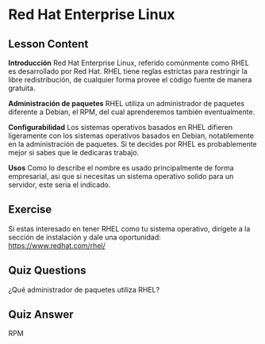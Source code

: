 # Red Hat Enterprise Linux

## Lesson Content

<b>Introducción</b>
Red Hat Enterprise Linux, referido comúnmente como RHEL es desarrollado por Red Hat. RHEL tiene reglas estrictas para restringir la libre redistribución, de cualquier forma provee el código fuente de manera gratuita.

<b>Administración de paquetes</b>
RHEL utiliza un administrador de paquetes diferente a Debian, el RPM, del cual aprenderemos también eventualmente.

<b>Configurabilidad</b> 
Los sistemas operativos basados en RHEL difieren ligeramente con los sistemas operativos basados en Debian, notablemente en la administración de paquetes. Si te decides por RHEL es probablemente mejor si sabes que le dedicaras trabajo.

<b>Usos</b>
Como lo describe el nombre es usado principalmente de forma empresarial, asi que si necesitas un sistema operativo solido para un servidor, este seria el indicado.

## Exercise

Si estas interesado en tener RHEL como tu sistema operativo, dirígete a la sección de instalación y dale una oportunidad: <a href='http://www.redhat.com/en/technologies/linux-platforms/enterprise-linux/'>https://www.redhat.com/rhel/</a>

## Quiz Questions

¿Qué administrador de paquetes utiliza RHEL?

## Quiz Answer

RPM